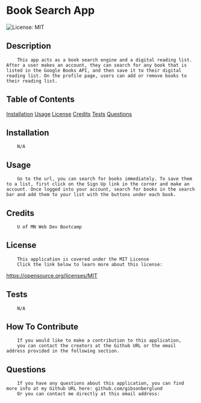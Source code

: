 # Book Search App
![License: MIT](https://img.shields.io/badge/License-MIT-yellow.svg)

## Description
        This app acts as a book search engine and a digital reading list. After a user makes an account, they can search for any book that is listed in the Google Books API, and then save it to their digital reading list. On the profile page, users can add or remove books to their reading list.

## Table of Contents
[Installation](#Installation)
[Usage](#Usage)
[License](#License)
[Credits](#Credits)
[Tests](#Tests)
[Questions](#Questions)

## Installation
        N/A

## Usage
        Go to the url, you can search for books immediately. To save them to a list, first click on the Sign Up link in the corner and make an account. Once logged into your account, search for books in the search bar and add them to your list with the buttons under each book.

## Credits
        U of MN Web Dev Bootcamp

## License
        This application is covered under the MIT License
        Click the link below to learn more about this license:
https://opensource.org/licenses/MIT

## Tests
        N/A

## How To Contribute
        If you would like to make a contribution to this application,
        you can contact the creators at the Github URL or the email address provided in the following section.

## Questions
        If you have any questions about this application, you can find more info at my Github URL here: github.com/gibsonberglund
        Or you can contact me directly at this email address: 
    